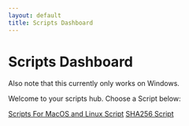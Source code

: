 ```yaml
---
layout: default
title: Scripts Dashboard
---
```


<link rel="stylesheet" href="/Scripts/Scripts.css">

#  Scripts Dashboard

Also note that this currently only works on Windows. 

Welcome to your scripts hub. Choose a Script below:

<div class="script-buttons">
  <a href="/Scripts/Scripts-for-linux-and-macos/"
class="tools-button">Scripts For MacOS and Linux Script</a>
  <a href="/Scripts/SHA256.bat" class="tools-button">SHA256 Script</a>
</div>

